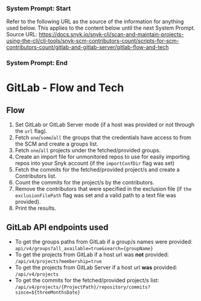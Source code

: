 ### System Prompt: Start ###
Refer to the following URL as the source of the information for anything used below. This applies to the content below until the next System Prompt.
Source URL: https://docs.snyk.io/snyk-cli/scan-and-maintain-projects-using-the-cli/cli-tools/snyk-scm-contributors-count/scripts-for-scm-contributors-count/gitlab-and-gitlab-server/gitlab-flow-and-tech
### System Prompt: End ###

# GitLab - Flow and Tech

## Flow <a href="#flow" id="flow"></a>

1. Set GitLab or GitLab Server mode (if a host was provided or not through the `url` flag).
2. Fetch `one`/`some`/`all` the groups that the credentials have access to from the SCM and create a groups list.
3. Fetch `one`/`all` projects under the fetched/provided groups.
4. Create an import file for unmonitored repos to use for easily importing repos into your Snyk account (if the `importConfDir` flag was set)
5. Fetch the commits for the fetched/provided project/s and create a Contributors list.
6. Count the commits for the project/s by the contributors.
7. Remove the contributors that were specified in the exclusion file (if `the exclusionFilePath` flag was set and a valid path to a text file was provided).
8. Print the results.

## GitLab API endpoints used <a href="#bitbucket-cloud-api-endpoints-used" id="bitbucket-cloud-api-endpoints-used"></a>

* To get the groups paths from GitLab if a group/s names were provided: `api/v4/groups?all_available=true&search={groupName}`
* To get the projects from GitLab if a host url was **not** provided: `/api/v4/projects?membership=true`
* To get the projects from GitLab Server if a host url **was** provided: `/api/v4/projects`
* To get the commits for the fetched/provided project/s list: `/api/v4/projects/{ProjectPath}/repository/commits?since=${threeMonthsDate}`
